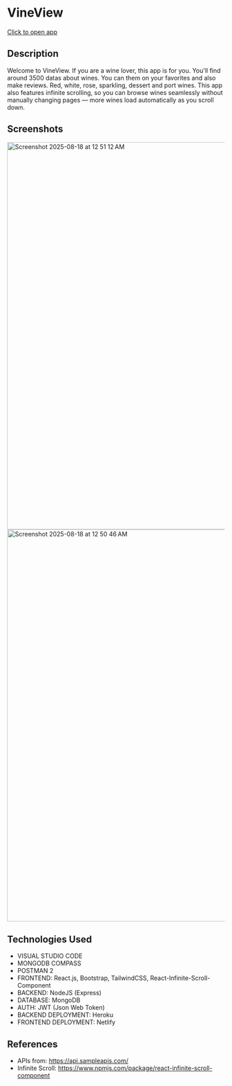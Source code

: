 # VineView
<a href="https://vineview.netlify.app/">Click to open app</a>
## Description
Welcome to VineView. If you are a wine lover, this app is for you. You'll find around 3500 datas about wines. You can them on your favorites and also make reviews. Red, white, rose, sparkling, dessert and port wines.
This app also features infinite scrolling, so you can browse wines seamlessly without manually changing pages — more wines load automatically as you scroll down.

## Screenshots
<img width="1785" height="894" alt="Screenshot 2025-08-18 at 12 51 12 AM" src="https://github.com/user-attachments/assets/afda7b0a-1999-417a-b898-a6f872723571" />
<img width="1773" height="905" alt="Screenshot 2025-08-18 at 12 50 46 AM" src="https://github.com/user-attachments/assets/23802a4c-9d47-488b-bd35-95a09850940a" />


## Technologies Used
* VISUAL STUDIO CODE
* MONGODB COMPASS
* POSTMAN 2
* FRONTEND: React.js, Bootstrap, TailwindCSS, React-Infinite-Scroll-Component
* BACKEND: NodeJS (Express)
* DATABASE: MongoDB
* AUTH: JWT (Json Web Token)
* BACKEND DEPLOYMENT: Heroku
* FRONTEND DEPLOYMENT: Netlify

## References
* APIs from: https://api.sampleapis.com/
* Infinite Scroll: https://www.npmjs.com/package/react-infinite-scroll-component
